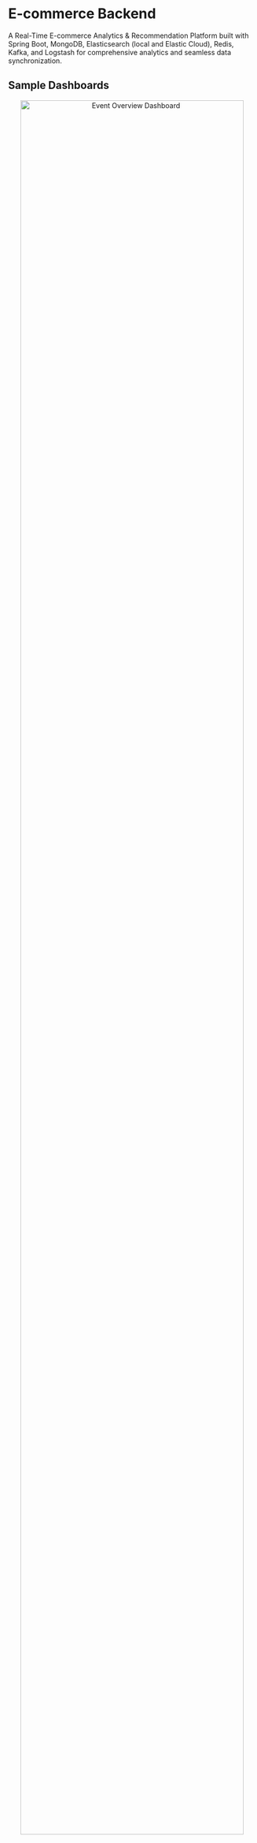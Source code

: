 # E-commerce Backend

A Real-Time E-commerce Analytics & Recommendation Platform built with Spring Boot, MongoDB, Elasticsearch (local and Elastic Cloud), Redis, Kafka, and Logstash for comprehensive analytics and seamless data synchronization.

## Sample Dashboards

<p align="center">
  <img src="docs/images/event-overview-dashboard.png" alt="Event Overview Dashboard" style="width:95%; margin: 0 auto; display: block;"/>
</p>
<p align="center">
  <img src="docs/images/product-insights-dashboard.png" alt="Product Insights Dashboard" style="width:95%; margin: 0 auto; display: block;"/>
</p>

## Features

- **Order Management**: Track orders with detailed item information and status updates
- **Product Management**: Manage products with inventory tracking
- **Elasticsearch Integration**: Fast and powerful product search capabilities
- **Redis Caching**: Improved performance with strategic caching
- **PostgreSQL Integration**: Stores transactional data like orders, inventory, and user checkout details
- **Real-time Analytics**: Process user events in real-time using Kafka
- **Kibana Dashboards**: Visualize analytics data with pre-configured Kibana dashboards
- **Logstash Integration**: Sync data to Elastic Cloud reliably using Logstash
- **Real-time Sync**: Keep local and cloud Elasticsearch indices synchronized in real-time
- **Index Template Setup and Runtime Fields**: Advanced Elasticsearch configurations for optimized analytics

## Architecture

The application follows a dual-write architecture:
- Data is stored in MongoDB for persistence
- Data is indexed in Elasticsearch for search and analytics
- Redis is used for caching frequently accessed data
- Kafka is used for asynchronous processing of user events
- Logstash is used for ingesting data into Elastic Cloud for centralized analytics
- Dual sync strategy: local Elasticsearch enables fast local testing and development, while Elastic Cloud provides centralized, scalable analytics
- PostgreSQL is used to store relational and transactional data such as orders, inventory levels, and historical product pricing

## Getting Started

### Prerequisites

- Java 11+
- Maven
- MongoDB
- Elasticsearch 7.x (local)
- Redis
- Kafka
- Kibana (for analytics dashboards)
- Logstash (for syncing data to Elastic Cloud)
- PostgreSQL

### Running the Application

1. Clone the repository  
2. Configure application properties in `src/main/resources/application.properties`, including endpoints for both local and/or Elastic Cloud Elasticsearch instances  
3. Configure Logstash to point to the appropriate Elasticsearch endpoints (local and/or cloud)  
4. Build the application: `mvn clean install`  
5. Run the application: `mvn spring-boot:run`

## API Endpoints

### Order Management

- `GET /api/orders` - Get all orders
- `GET /api/orders/{id}` - Get order by ID
- `POST /api/orders` - Create a new order
- `PUT /api/orders/{id}` - Update an order
- `DELETE /api/orders/{id}` - Delete an order

### Product Management

- `GET /api/products` - Get all products
- `GET /api/products/{id}` - Get product by ID
- `POST /api/products` - Create a new product
- `PUT /api/products/{id}` - Update a product
- `DELETE /api/products/{id}` - Delete a product

### Product Search

- `GET /api/product-search` - Search products with various filters
- `GET /api/product-search/autocomplete` - Autocomplete product names

### Analytics

- `GET /api/analytics/summary` - Get event summary
- `GET /api/analytics/top-viewed-products` - Get top viewed products
- `GET /api/analytics/top-purchased-products` - Get top purchased products
- `GET /api/analytics/trending-products` - Get trending products
- `GET /api/analytics/product-conversion-rates` - Get product conversion rates

### Real-time Analytics

- `GET /api/real-time-analytics/event-counts` - Get real-time event counts
- `GET /api/real-time-analytics/top-viewed-products` - Get real-time top viewed products
- `GET /api/real-time-analytics/top-purchased-products` - Get real-time top purchased products
- `GET /api/real-time-analytics/conversion-rate/{productId}` - Get real-time conversion rate for a product

## Analytics with Kibana

This project includes pre-configured Kibana dashboards for visualizing analytics data. It supports both local Elasticsearch/Kibana setups as well as Elastic Cloud environments.

To set up the dashboards:

1. Ensure Elasticsearch and Kibana (local or Elastic Cloud) are running  
2. For local setup, follow the instructions in [docs/KibanaDashboardSetup.md](docs/KibanaDashboardSetup.md)  
3. For Elastic Cloud, use the Elastic Cloud console to import dashboards or use the [docs/kibana-dashboards-export.ndjson](docs/kibana-dashboards-export.ndjson) file via Kibana’s import feature  
4. Dashboards provide visualizations for:  
   - Event overview (counts by type, trends over time)  
   - Product analytics (top viewed/purchased products, conversion rates)  
   - Category analytics (top categories, trends)  

## Architecture Decisions

### Dual-Write Architecture

We use a dual-write architecture to get the best of both worlds:
- MongoDB for reliable persistence and complex data relationships
- Elasticsearch for fast search and powerful analytics
- PostgreSQL handles the structured relational data layer for transactions and inventory, and MongoDB complements it with document-based storage for flexibility in product and session data.

### Event-Driven Processing

User events (views, clicks, purchases) are processed asynchronously using Kafka:
1. Events are published to Kafka topics
2. Consumers process these events in real-time
3. Events are stored in Elasticsearch for analytics
4. In-memory counters provide immediate real-time analytics

### Caching Strategy

Redis is used for caching with different TTL (Time-To-Live) values based on data volatility:
- Product data: Longer TTL as it changes less frequently
- Analytics data: Shorter TTL as it's constantly updated

### Logstash and Dual Sync Strategy

Logstash is used to ingest data from local Elasticsearch instances to Elastic Cloud, ensuring centralized analytics and backup. This dual sync approach allows:
- Fast local testing and development using local Elasticsearch
- Centralized, scalable analytics and visualization on Elastic Cloud

## Future Enhancements

- Recommendation engine based on user behavior
- Time-series analysis for demand forecasting
- AI agent for dynamic decision making
- UI for managing dashboards and analytics settings
- Cloud-native deployment with Docker and Podman
